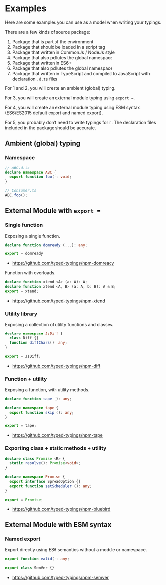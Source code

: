 # Examples

Here are some examples you can use as a model when writing your typings.

There are a few kinds of source package:

1. Package that is part of the environment
2. Package that should be loaded in a script tag
3. Package that written in CommonJs / NodeJs style
  1. Package that also pollutes the global namespace
4. Package that written in ES6+
  1. Package that also pollutes the global namespace
5. Package that written in TypeScript and compiled to JavaScript with declaration `.d.ts` files

For 1 and 2, you will create an ambient (global) typing.

For 3, you will create an external module typing using `export =`.

For 4, you will create an external module typing using ESM syntax (ES6/ES2015 default export and named export).

For 5, you probably don't need to write typings for it.
The declaration files included in the package should be accurate.


## Ambient (global) typing
### Namespace
```ts
// ABC.d.ts
declare namespace ABC {
  export function foo(): void;
}

// Consumer.ts
ABC.foo();
```

## External Module with `export =`
### Single function
Exposing a single function.

```ts
declare function domready (...): any;

export = domready
```

* https://github.com/typed-typings/npm-domready

Function with overloads.

```ts
declare function xtend <A> (a: A): A;
declare function xtend <A, B> (a: A, b: B): A & B;
export = xtend;
```

* https://github.com/typed-typings/npm-xtend

### Utility library
Exposing a collection of utility functions and classes.

```ts
declare namespace JsDiff {
  class Diff {}
  function diffChars(): any;
}

export = JsDiff;
```

* https://github.com/typed-typings/npm-diff

### Function + utility
Exposing a function, with utility methods.

```ts
declare function tape (): any;

declare namespace tape {
  export function skip (): any;
}

export = tape;
```

* https://github.com/typed-typings/npm-tape

### Exporting class + static methods + utility
```ts
declare class Promise <R> {
  static resolve(): Promise<void>;
}

declare namespace Promise {
  export interface SpreadOption {}
  export function setScheduler (): any;
}

export = Promise;
```

* https://github.com/typed-typings/npm-bluebird

## External Module with ESM syntax
### Named export
Export directly using ES6 semantics without a module or namespace.

```ts
export function valid(): any;

export class SemVer {}
```

* https://github.com/typed-typings/npm-semver
